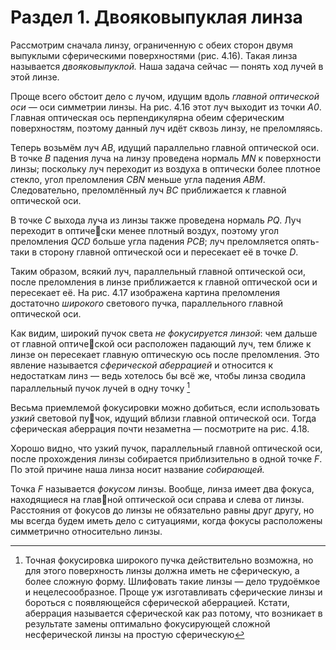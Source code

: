 # Раздел 1. Двояковыпуклая линза

Рассмотрим сначала линзу, ограниченную с обеих сторон двумя выпуклыми сферическими
поверхностями (рис. 4.16). Такая линза называется _двояковыпуклой._ Наша задача сейчас —
понять ход лучей в этой линзе.

Проще всего обстоит дело с лучом, идущим вдоль _главной оптической оси_ — оси симметрии
линзы. На рис. 4.16 этот луч выходит из точки _A0_. Главная оптическая ось перпендикулярна
обеим сферическим поверхностям, поэтому данный луч идёт сквозь линзу, не преломляясь.

Теперь возьмём луч _AB_, идущий параллельно главной оптической оси. В точке _B_ падения
луча на линзу проведена нормаль _MN_ к поверхности линзы; поскольку луч переходит из воздуха в оптически более плотное стекло, угол преломления _CBN_ меньше угла падения _ABM_.
Следовательно, преломлённый луч _BC_ приближается к главной оптической оси.

В точке _C_ выхода луча из линзы также проведена нормаль _PQ_. Луч переходит в оптически менее плотный воздух, поэтому угол преломления _QCD_ больше угла падения _PCB_; луч
преломляется опять-таки в сторону главной оптической оси и пересекает её в точке _D_.

Таким образом, всякий луч, параллельный главной оптической оси, после преломления в
линзе приближается к главной оптической оси и пересекает её. На рис. 4.17 изображена картина
преломления достаточно _широкого_ светового пучка, параллельного главной оптической оси.

Как видим, широкий пучок света _не фокусируется линзой_: чем дальше от главной оптической оси расположен падающий луч, тем ближе к линзе он пересекает главную оптическую ось
после преломления. Это явление называется _сферической аберрацией_ и относится к недостаткам линз — ведь хотелось бы всё же, чтобы линза сводила параллельный пучок лучей в одну
точку [^1]

Весьма приемлемой фокусировки можно добиться, если использовать _узкий_ световой пучок, идущий вблизи главной оптической оси. Тогда сферическая аберрация почти незаметна —
посмотрите на рис. 4.18.

Хорошо видно, что узкий пучок, параллельный главной оптической оси, после прохождения
линзы собирается приблизительно в одной точке _F_. По этой причине наша линза носит название
_собирающей._
[^1]: Точная фокусировка широкого пучка действительно возможна, но для этого поверхность линзы должна
иметь не сферическую, а более сложную форму. Шлифовать такие линзы — дело трудоёмкое и нецелесообразное.
Проще уж изготавливать сферические линзы и бороться с появляющейся сферической аберрацией.
Кстати, аберрация называется сферической как раз потому, что возникает в результате замены оптимально
фокусирующей сложной несферической линзы на простую сферическую 

Точка _F_ называется _фокусом_ линзы. Вообще, линза имеет два фокуса, находящиеся на главной оптической оси справа и слева от линзы. Расстояния от фокусов до линзы не обязательно
равны друг другу, но мы всегда будем иметь дело с ситуациями, когда фокусы расположены
симметрично относительно линзы.
